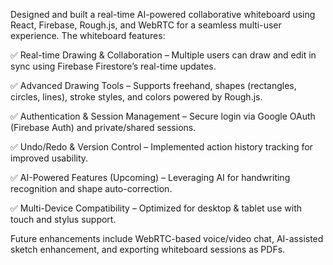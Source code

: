 Designed and built a real-time AI-powered collaborative whiteboard using React, Firebase, Rough.js, and WebRTC for a seamless multi-user experience. The whiteboard features:

✅ Real-time Drawing & Collaboration – Multiple users can draw and edit in sync using Firebase Firestore’s real-time updates.

✅ Advanced Drawing Tools – Supports freehand, shapes (rectangles, circles, lines), stroke styles, and colors powered by Rough.js.

✅ Authentication & Session Management – Secure login via Google OAuth (Firebase Auth) and private/shared sessions.

✅ Undo/Redo & Version Control – Implemented action history tracking for improved usability.

✅ AI-Powered Features (Upcoming) – Leveraging AI for handwriting recognition and shape auto-correction.

✅ Multi-Device Compatibility – Optimized for desktop & tablet use with touch and stylus support.


Future enhancements include WebRTC-based voice/video chat, AI-assisted sketch enhancement, and exporting whiteboard sessions as PDFs.
